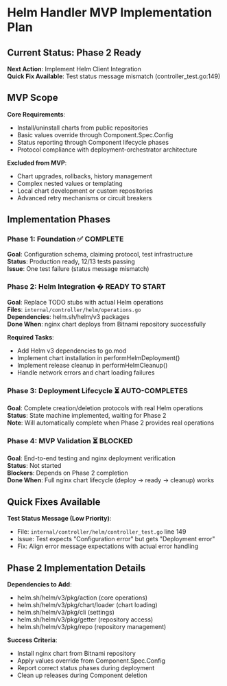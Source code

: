 # Helm Handler MVP Implementation Plan

## Current Status: Phase 2 Ready

**Next Action**: Implement Helm Client Integration  
**Quick Fix Available**: Test status message mismatch (controller_test.go:149)

## MVP Scope

**Core Requirements**:

- Install/uninstall charts from public repositories  
- Basic values override through Component.Spec.Config
- Status reporting through Component lifecycle phases
- Protocol compliance with deployment-orchestrator architecture

**Excluded from MVP**:

- Chart upgrades, rollbacks, history management
- Complex nested values or templating  
- Local chart development or custom repositories
- Advanced retry mechanisms or circuit breakers

## Implementation Phases

### Phase 1: Foundation ✅ COMPLETE

**Goal**: Configuration schema, claiming protocol, test infrastructure  
**Status**: Production ready, 12/13 tests passing  
**Issue**: One test failure (status message mismatch)

### Phase 2: Helm Integration � READY TO START

**Goal**: Replace TODO stubs with actual Helm operations  
**Files**: `internal/controller/helm/operations.go`  
**Dependencies**: helm.sh/helm/v3 packages  
**Done When**: nginx chart deploys from Bitnami repository successfully

**Required Tasks**:

- Add Helm v3 dependencies to go.mod
- Implement chart installation in performHelmDeployment()
- Implement release cleanup in performHelmCleanup()
- Handle network errors and chart loading failures

### Phase 3: Deployment Lifecycle ⏳ AUTO-COMPLETES

**Goal**: Complete creation/deletion protocols with real Helm operations  
**Status**: State machine implemented, waiting for Phase 2  
**Note**: Will automatically complete when Phase 2 provides real operations

### Phase 4: MVP Validation ⏳ BLOCKED

**Goal**: End-to-end testing and nginx deployment verification  
**Status**: Not started  
**Blockers**: Depends on Phase 2 completion  
**Done When**: Full nginx chart lifecycle (deploy → ready → cleanup) works

## Quick Fixes Available

**Test Status Message (Low Priority)**:

- File: `internal/controller/helm/controller_test.go` line 149
- Issue: Test expects "Configuration error" but gets "Deployment error"
- Fix: Align error message expectations with actual error handling

## Phase 2 Implementation Details

**Dependencies to Add**:

- helm.sh/helm/v3/pkg/action (core operations)
- helm.sh/helm/v3/pkg/chart/loader (chart loading)
- helm.sh/helm/v3/pkg/cli (settings)
- helm.sh/helm/v3/pkg/getter (repository access)
- helm.sh/helm/v3/pkg/repo (repository management)

**Success Criteria**:

- Install nginx chart from Bitnami repository
- Apply values override from Component.Spec.Config
- Report correct status phases during deployment
- Clean up releases during Component deletion